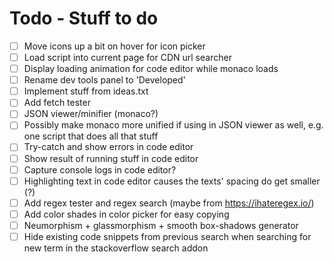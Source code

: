 # Todo - Stuff to do
- [ ] Move icons up a bit on hover for icon picker
- [ ] Load script into current page for CDN url searcher
- [ ] Display loading animation for code editor while monaco loads
- [ ] Rename dev tools panel to 'Developed'
- [ ] Implement stuff from ideas.txt
- [ ] Add fetch tester
- [ ] JSON viewer/minifier (monaco?)
- [ ] Possibly make monaco more unified if using in JSON viewer as well, e.g. one script that does all that stuff
- [ ] Try-catch and show errors in code editor
- [ ] Show result of running stuff in code editor
- [ ] Capture console logs in code editor?
- [ ] Highlighting text in code editor causes the texts' spacing do get smaller (?)
- [ ] Add regex tester and regex search (maybe from https://ihateregex.io/)
- [ ] Add color shades in color picker for easy copying
- [ ] Neumorphism + glassmorphism + smooth box-shadows generator
- [ ] Hide existing code snippets from previous search when searching for new term in the stackoverflow search addon
